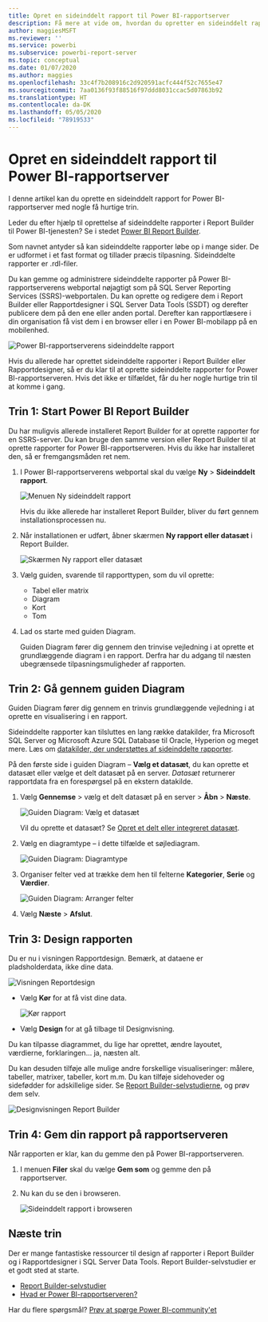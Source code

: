 ```yaml
---
title: Opret en sideinddelt rapport til Power BI-rapportserver
description: Få mere at vide om, hvordan du opretter en sideinddelt rapport for Power BI-rapportserver med nogle få hurtige trin.
author: maggiesMSFT
ms.reviewer: ''
ms.service: powerbi
ms.subservice: powerbi-report-server
ms.topic: conceptual
ms.date: 01/07/2020
ms.author: maggies
ms.openlocfilehash: 33c4f7b208916c2d920591acfc444f52c7655e47
ms.sourcegitcommit: 7aa0136f93f88516f97ddd8031ccac5d07863b92
ms.translationtype: HT
ms.contentlocale: da-DK
ms.lasthandoff: 05/05/2020
ms.locfileid: "78919533"
---
```

# <a name="create-a-paginated-report-for-power-bi-report-server"></a>Opret en sideinddelt rapport til Power BI-rapportserver
I denne artikel kan du oprette en sideinddelt rapport for Power BI-rapportserver med nogle få hurtige trin.

Leder du efter hjælp til oprettelse af sideinddelte rapporter i Report Builder til Power BI-tjenesten? Se i stedet [Power BI Report Builder](../paginated-reports/report-builder-power-bi.md).

Som navnet antyder så kan sideinddelte rapporter løbe op i mange sider. De er udformet i et fast format og tillader præcis tilpasning. Sideinddelte rapporter er .rdl-filer.

Du kan gemme og administrere sideinddelte rapporter på Power BI-rapportserverens webportal nøjagtigt som på SQL Server Reporting Services (SSRS)-webportalen. Du kan oprette og redigere dem i Report Builder eller Rapportdesigner i SQL Server Data Tools (SSDT) og derefter publicere dem på den ene eller anden portal. Derefter kan rapportlæsere i din organisation få vist dem i en browser eller i en Power BI-mobilapp på en mobilenhed.

![Power BI-rapportserverens sideinddelte rapport](media/quickstart-create-paginated-report/reportserver-paginated-report.png)

Hvis du allerede har oprettet sideinddelte rapporter i Report Builder eller Rapportdesigner, så er du klar til at oprette sideinddelte rapporter for Power BI-rapportserveren. Hvis det ikke er tilfældet, får du her nogle hurtige trin til at komme i gang.

## <a name="step-1-start-report-builder"></a>Trin 1: Start Power BI Report Builder
Du har muligvis allerede installeret Report Builder for at oprette rapporter for en SSRS-server. Du kan bruge den samme version eller Report Builder til at oprette rapporter for Power BI-rapportserveren. Hvis du ikke har installeret den, så er fremgangsmåden ret nem.

1. I Power BI-rapportserverens webportal skal du vælge **Ny** > **Sideinddelt rapport**.
   
    ![Menuen Ny sideinddelt rapport](media/quickstart-create-paginated-report/reportserver-new-paginated-report-menu.png)
   
    Hvis du ikke allerede har installeret Report Builder, bliver du ført gennem installationsprocessen nu.
2. Når installationen er udført, åbner skærmen **Ny rapport eller datasæt** i Report Builder.
   
    ![Skærmen Ny rapport eller datasæt](media/quickstart-create-paginated-report/reportserver-paginated-new-report-screen.png)
3. Vælg guiden, svarende til rapporttypen, som du vil oprette:
   
   * Tabel eller matrix
   * Diagram
   * Kort
   * Tom
4. Lad os starte med guiden Diagram.
   
    Guiden Diagram fører dig gennem den trinvise vejledning i at oprette et grundlæggende diagram i en rapport. Derfra har du adgang til næsten ubegrænsede tilpasningsmuligheder af rapporten.

## <a name="step-2-go-through-the-chart-wizard"></a>Trin 2: Gå gennem guiden Diagram
Guiden Diagram fører dig gennem en trinvis grundlæggende vejledning i at oprette en visualisering i en rapport.

Sideinddelte rapporter kan tilsluttes en lang række datakilder, fra Microsoft SQL Server og Microsoft Azure SQL Database til Oracle, Hyperion og meget mere. Læs om [datakilder, der understøttes af sideinddelte rapporter](connect-data-sources.md).

På den første side i guiden Diagram – **Vælg et datasæt**, du kan oprette et datasæt eller vælge et delt datasæt på en server. *Datasæt* returnerer rapportdata fra en forespørgsel på en ekstern datakilde.

1. Vælg **Gennemse** > vælg et delt datasæt på en server > **Åbn** > **Næste**.
   
    ![Guiden Diagram: Vælg et datasæt](media/quickstart-create-paginated-report/reportserver-paginated-choose-dataset.png)
   
     Vil du oprette et datasæt? Se [Opret et delt eller integreret datasæt](https://docs.microsoft.com/sql/reporting-services/report-data/create-a-shared-dataset-or-embedded-dataset-report-builder-and-ssrs).
2. Vælg en diagramtype – i dette tilfælde et søjlediagram.
   
    ![Guiden Diagram: Diagramtype](media/quickstart-create-paginated-report/reportserver-paginated-choose-chart-type.png)
3. Organiser felter ved at trække dem hen til felterne **Kategorier**, **Serie** og **Værdier**.
   
    ![Guiden Diagram: Arranger felter](media/quickstart-create-paginated-report/reportserver-paginated-arrange-fields.png)
4. Vælg **Næste** > **Afslut**.

## <a name="step-3-design-your-report"></a>Trin 3: Design rapporten
Du er nu i visningen Rapportdesign. Bemærk, at dataene er pladsholderdata, ikke dine data.

![Visningen Reportdesign](media/quickstart-create-paginated-report/reportserver-paginated-preview-report.png)

* Vælg **Kør** for at få vist dine data.
  
     ![Kør rapport](media/quickstart-create-paginated-report/reportserver-paginated-run-report.png)
* Vælg **Design** for at gå tilbage til Designvisning.

Du kan tilpasse diagrammet, du lige har oprettet, ændre layoutet, værdierne, forklaringen... ja, næsten alt.

Du kan desuden tilføje alle mulige andre forskellige visualiseringer: målere, tabeller, matrixer, tabeller, kort m.m. Du kan tilføje sidehoveder og sidefødder for adskillelige sider. Se [Report Builder-selvstudierne](https://docs.microsoft.com/sql/reporting-services/report-builder-tutorials), og prøv dem selv.

![Designvisningen Report Builder](media/quickstart-create-paginated-report/reportserver-paginated-finished-design-report.png)

## <a name="step-4-save-your-report-to-the-report-server"></a>Trin 4: Gem din rapport på rapportserveren
Når rapporten er klar, kan du gemme den på Power BI-rapportserveren.

1. I menuen **Filer** skal du vælge **Gem som** og gemme den på rapportserver. 
2. Nu kan du se den i browseren.
   
    ![Sideinddelt rapport i browseren](media/quickstart-create-paginated-report/reportserver-paginated-report.png)

## <a name="next-steps"></a>Næste trin
Der er mange fantastiske ressourcer til design af rapporter i Report Builder og i Rapportdesigner i SQL Server Data Tools. Report Builder-selvstudier er et godt sted at starte.

* [Report Builder-selvstudier](https://docs.microsoft.com/sql/reporting-services/report-builder-tutorials)
* [Hvad er Power BI-rapportserveren?](get-started.md)  

Har du flere spørgsmål? [Prøv at spørge Power BI-community'et](https://community.powerbi.com/)

